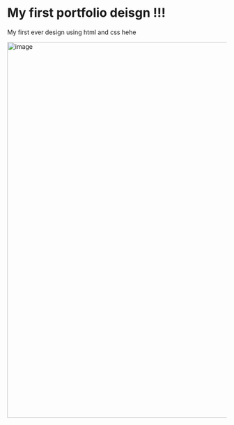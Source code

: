 # My first portfolio deisgn !!! 

My first ever design using html and css hehe


<img width="1879" height="862" alt="image" src="https://github.com/user-attachments/assets/9ef66a2a-e25e-440f-bd9a-63bf88dfc66c" />

